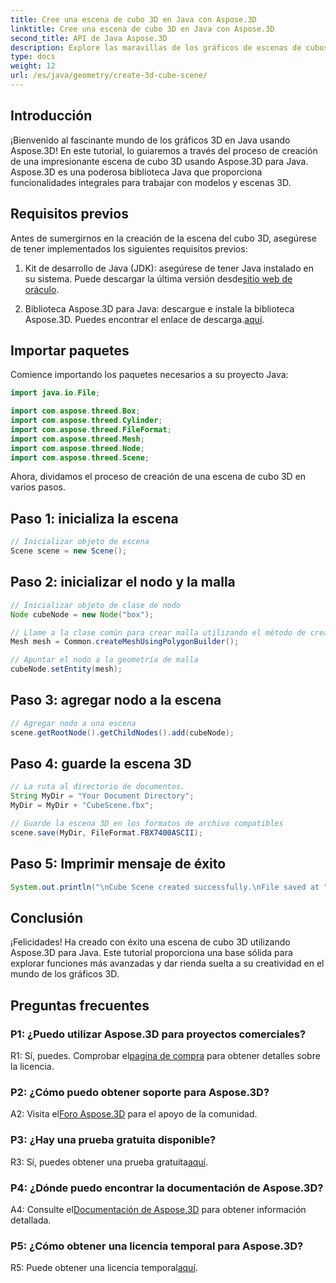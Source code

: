 ```yaml
---
title: Cree una escena de cubo 3D en Java con Aspose.3D
linktitle: Cree una escena de cubo 3D en Java con Aspose.3D
second_title: API de Java Aspose.3D
description: Explore las maravillas de los gráficos de escenas de cubos en 3D con Aspose.3D para Java. Crea escenas impresionantes sin esfuerzo.
type: docs
weight: 12
url: /es/java/geometry/create-3d-cube-scene/
---
```

## Introducción

¡Bienvenido al fascinante mundo de los gráficos 3D en Java usando Aspose.3D! En este tutorial, lo guiaremos a través del proceso de creación de una impresionante escena de cubo 3D usando Aspose.3D para Java. Aspose.3D es una poderosa biblioteca Java que proporciona funcionalidades integrales para trabajar con modelos y escenas 3D.

## Requisitos previos

Antes de sumergirnos en la creación de la escena del cubo 3D, asegúrese de tener implementados los siguientes requisitos previos:

1.  Kit de desarrollo de Java (JDK): asegúrese de tener Java instalado en su sistema. Puede descargar la última versión desde[sitio web de oráculo](https://www.oracle.com/java/).

2.  Biblioteca Aspose.3D para Java: descargue e instale la biblioteca Aspose.3D. Puedes encontrar el enlace de descarga.[aquí](https://releases.aspose.com/3d/java/).

## Importar paquetes

Comience importando los paquetes necesarios a su proyecto Java:

```java
import java.io.File;

import com.aspose.threed.Box;
import com.aspose.threed.Cylinder;
import com.aspose.threed.FileFormat;
import com.aspose.threed.Mesh;
import com.aspose.threed.Node;
import com.aspose.threed.Scene;
```

Ahora, dividamos el proceso de creación de una escena de cubo 3D en varios pasos.

## Paso 1: inicializa la escena

```java
// Inicializar objeto de escena
Scene scene = new Scene();
```

## Paso 2: inicializar el nodo y la malla

```java
// Inicializar objeto de clase de nodo
Node cubeNode = new Node("box");

// Llame a la clase común para crear malla utilizando el método de creación de polígonos para establecer una instancia de malla
Mesh mesh = Common.createMeshUsingPolygonBuilder();

// Apuntar el nodo a la geometría de malla
cubeNode.setEntity(mesh);
```

## Paso 3: agregar nodo a la escena

```java
// Agregar nodo a una escena
scene.getRootNode().getChildNodes().add(cubeNode);
```

## Paso 4: guarde la escena 3D

```java
// La ruta al directorio de documentos.
String MyDir = "Your Document Directory";
MyDir = MyDir + "CubeScene.fbx";

// Guarde la escena 3D en los formatos de archivo compatibles
scene.save(MyDir, FileFormat.FBX7400ASCII);
```

## Paso 5: Imprimir mensaje de éxito

```java
System.out.println("\nCube Scene created successfully.\nFile saved at " + MyDir);
```

## Conclusión

¡Felicidades! Ha creado con éxito una escena de cubo 3D utilizando Aspose.3D para Java. Este tutorial proporciona una base sólida para explorar funciones más avanzadas y dar rienda suelta a su creatividad en el mundo de los gráficos 3D.

## Preguntas frecuentes

### P1: ¿Puedo utilizar Aspose.3D para proyectos comerciales?

 R1: Sí, puedes. Comprobar el[pagina de compra](https://purchase.aspose.com/buy) para obtener detalles sobre la licencia.

### P2: ¿Cómo puedo obtener soporte para Aspose.3D?

 A2: Visita el[Foro Aspose.3D](https://forum.aspose.com/c/3d/18) para el apoyo de la comunidad.

### P3: ¿Hay una prueba gratuita disponible?

 R3: Sí, puedes obtener una prueba gratuita[aquí](https://releases.aspose.com/).

### P4: ¿Dónde puedo encontrar la documentación de Aspose.3D?

 A4: Consulte el[Documentación de Aspose.3D](https://reference.aspose.com/3d/java/) para obtener información detallada.

### P5: ¿Cómo obtener una licencia temporal para Aspose.3D?

 R5: Puede obtener una licencia temporal[aquí](https://purchase.aspose.com/temporary-license/).